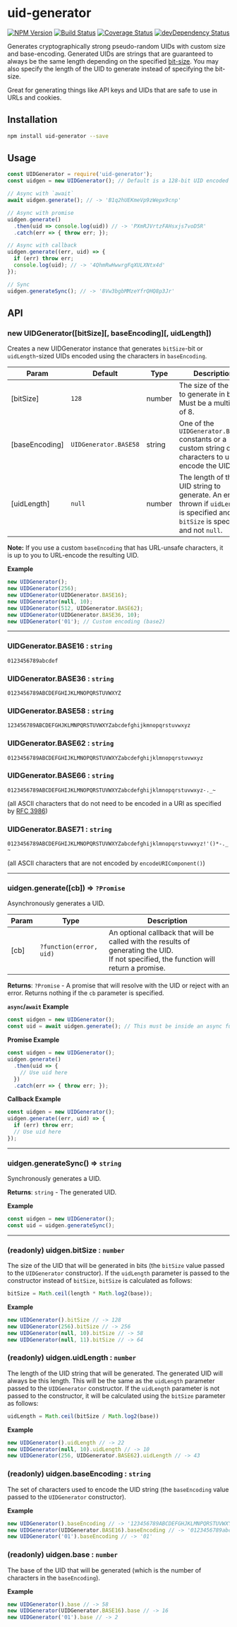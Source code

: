 # uid-generator

[![NPM Version](https://img.shields.io/npm/v/uid-generator.svg)](https://www.npmjs.com/package/uid-generator)
[![Build Status](https://travis-ci.org/nwoltman/node-uid-generator.svg?branch=master)](https://travis-ci.org/nwoltman/node-uid-generator)
[![Coverage Status](https://coveralls.io/repos/github/nwoltman/node-uid-generator/badge.svg?branch=master)](https://coveralls.io/github/nwoltman/node-uid-generator?branch=master)
[![devDependency Status](https://david-dm.org/nwoltman/node-uid-generator/dev-status.svg)](https://david-dm.org/nwoltman/node-uid-generator?type=dev)

Generates cryptographically strong pseudo-random UIDs with custom size and base-encoding. Generated UIDs are strings that are guaranteed to always be the same length depending on the specified [bit-size](#api). You may also specify the length of the UID to generate instead of specifying the bit-size.

Great for generating things like API keys and UIDs that are safe to use in URLs and cookies.


## Installation

```sh
npm install uid-generator --save
```


## Usage

```js
const UIDGenerator = require('uid-generator');
const uidgen = new UIDGenerator(); // Default is a 128-bit UID encoded in base58

// Async with `await`
await uidgen.generate(); // -> 'B1q2hUEKmeVp9zWepx9cnp'

// Async with promise
uidgen.generate()
  .then(uid => console.log(uid)) // -> 'PXmRJVrtzFAHsxjs7voD5R'
  .catch(err => { throw err; });

// Async with callback
uidgen.generate((err, uid) => {
  if (err) throw err;
  console.log(uid); // -> '4QhmRwHwwrgFqXULXNtx4d'
});

// Sync
uidgen.generateSync(); // -> '8Vw3bgbMMzeYfrQHQ8p3Jr'
```


## API

### new UIDGenerator([bitSize][, baseEncoding][, uidLength])
Creates a new UIDGenerator instance that generates `bitSize`-bit or `uidLength`-sized UIDs encoded using the characters in `baseEncoding`.

| Param | Default | Type | Description |
|-------|---------|------|-------------|
| [bitSize] | `128` | number | The size of the UID to generate in bits. Must be a multiple of 8. |
| [baseEncoding] | `UIDGenerator.BASE58` | string | One of the `UIDGenerator.BASE##` constants or a custom string of characters to use to encode the UID. |
| [uidLength] | `null` | number | The length of the UID string to generate. An error is thrown if `uidLength` is specified and `bitSize` is specified and not `null`. |

**Note:** If you use a custom `baseEncoding` that has URL-unsafe characters, it is up to you to URL-encode the resulting UID.

**Example**

```js
new UIDGenerator();
new UIDGenerator(256);
new UIDGenerator(UIDGenerator.BASE16);
new UIDGenerator(null, 10);
new UIDGenerator(512, UIDGenerator.BASE62);
new UIDGenerator(UIDGenerator.BASE36, 10);
new UIDGenerator('01'); // Custom encoding (base2)
```

---

### UIDGenerator.BASE16 : `string`
`0123456789abcdef`

### UIDGenerator.BASE36 : `string`
`0123456789ABCDEFGHIJKLMNOPQRSTUVWXYZ`

### UIDGenerator.BASE58 : `string`
`123456789ABCDEFGHJKLMNPQRSTUVWXYZabcdefghijkmnopqrstuvwxyz`

### UIDGenerator.BASE62 : `string`
`0123456789ABCDEFGHIJKLMNOPQRSTUVWXYZabcdefghijklmnopqrstuvwxyz`

### UIDGenerator.BASE66 : `string`
`0123456789ABCDEFGHIJKLMNOPQRSTUVWXYZabcdefghijklmnopqrstuvwxyz-._~`

(all ASCII characters that do not need to be encoded in a URI as specified by [RFC 3986](https://tools.ietf.org/html/rfc3986#section-2.3))

### UIDGenerator.BASE71 : `string`
`0123456789ABCDEFGHIJKLMNOPQRSTUVWXYZabcdefghijklmnopqrstuvwxyz!'()*-._~`

(all ASCII characters that are not encoded by `encodeURIComponent()`)

---

### uidgen.generate([cb]) ⇒ `?Promise`
Asynchronously generates a UID.

| Param | Type | Description |
|-------|------|-------------|
| [cb] | `?function(error, uid)` | An optional callback that will be called with the results of generating the UID.<br>If not specified, the function will return a promise. |

**Returns**: `?Promise` - A promise that will resolve with the UID or reject with an error. Returns nothing if the `cb` parameter is specified.

**`async`/`await` Example**

```js
const uidgen = new UIDGenerator();
const uid = await uidgen.generate(); // This must be inside an async function
```

**Promise Example**

```js
const uidgen = new UIDGenerator();
uidgen.generate()
  .then(uid => {
    // Use uid here
  })
  .catch(err => { throw err; });
```

**Callback Example**

```js
const uidgen = new UIDGenerator();
uidgen.generate((err, uid) => {
  if (err) throw err;
  // Use uid here
});
```

---

### uidgen.generateSync() ⇒ `string`
Synchronously generates a UID.

**Returns**: `string` - The generated UID.

**Example**

```js
const uidgen = new UIDGenerator();
const uid = uidgen.generateSync();
```

---

### (readonly) uidgen.bitSize : `number`
The size of the UID that will be generated in bits (the `bitSize` value passed to the `UIDGenerator` constructor).
If the `uidLength` parameter is passed to the constructor instead of `bitSize`, `bitSize` is calculated as follows:

```js
bitSize = Math.ceil(length * Math.log2(base));
```

**Example**

```js
new UIDGenerator().bitSize // -> 128
new UIDGenerator(256).bitSize // -> 256
new UIDGenerator(null, 10).bitSize // -> 58
new UIDGenerator(null, 11).bitSize // -> 64
```

### (readonly) uidgen.uidLength : `number`
The length of the UID string that will be generated. The generated UID will always be this length.
This will be the same as the `uidLength` parameter passed to the `UIDGenerator` constructor.
If the `uidLength` parameter is not passed to the constructor, it will be calculated using the `bitSize` parameter as follows:

```js
uidLength = Math.ceil(bitSize / Math.log2(base))
```

**Example**

```js
new UIDGenerator().uidLength // -> 22
new UIDGenerator(null, 10).uidLength // -> 10
new UIDGenerator(256, UIDGenerator.BASE62).uidLength // -> 43
```

### (readonly) uidgen.baseEncoding : `string`
The set of characters used to encode the UID string (the `baseEncoding` value passed to the `UIDGenerator` constructor).

**Example**

```js
new UIDGenerator().baseEncoding // -> '123456789ABCDEFGHJKLMNPQRSTUVWXYZabcdefghijkmnopqrstuvwxyz'
new UIDGenerator(UIDGenerator.BASE16).baseEncoding // -> '0123456789abcdef'
new UIDGenerator('01').baseEncoding // -> '01'
```

### (readonly) uidgen.base : `number`
The base of the UID that will be generated (which is the number of characters in the `baseEncoding`).

**Example**

```js
new UIDGenerator().base // -> 58
new UIDGenerator(UIDGenerator.BASE16).base // -> 16
new UIDGenerator('01').base // -> 2
```
